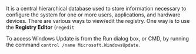 It is a central hierarchical database used to store information necessary to configure the system for one or more users, applications, and hardware devices.
There are various ways to view/edit the registry. One way is to use the **Registry Editor** (`regedit`

To access Windows Update is from the Run dialog box, or CMD, by running the command `control /name Microsoft.WindowsUpdate`.